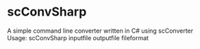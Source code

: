 # scConvSharp
A simple command line converter written in C# using scConverter<br>
Usage: scConvSharp inputfile outputfile fileformat

